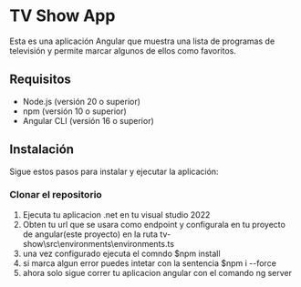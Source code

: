 # TV Show App

Esta es una aplicación Angular que muestra una lista de programas de televisión y permite marcar algunos de ellos como favoritos.

## Requisitos

- Node.js (versión 20 o superior)
- npm (versión 10 o superior)
- Angular CLI (versión 16 o superior)

## Instalación

Sigue estos pasos para instalar y ejecutar la aplicación:

### Clonar el repositorio

1. Ejecuta tu aplicacion .net en tu visual studio 2022
2. Obten tu url que se usara como endpoint y configurala en tu proyecto de angular(este proyecto) en la ruta tv-show\src\environments\environments.ts
3. una vez configurado ejecuta el comndo $npm install
4. si marca algun error puedes intetar con la sentencia $npm i --force
5. ahora solo sigue correr tu aplicacion angular con el comando ng server
